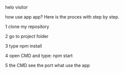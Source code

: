 helo visitor


how use app app?
 Here is the proces with step by step.


 1 clone my repository
 
 2 go to project folder
 
 3 type npm install
 
 4 open CMD and type: npm start
 
 5 the CMD see the port what use the app
